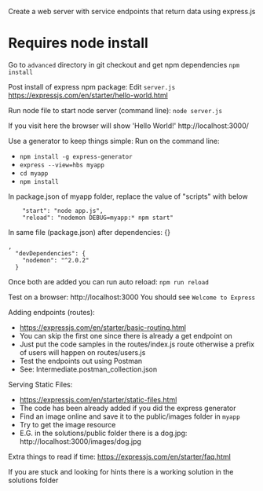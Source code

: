 Create a web server with service endpoints that return data using express.js

# Requires node install
Go to `advanced` directory in git checkout and get npm dependencies
`npm install`

Post install of express npm package:
Edit `server.js`
https://expressjs.com/en/starter/hello-world.html

Run node file to start node server (command line):
`node server.js`

If you visit here the browser will show 'Hello World!'
http://localhost:3000/

Use a generator to keep things simple:
Run on the command line: 
- `npm install -g express-generator`
- `express --view=hbs myapp`
- `cd myapp`
- `npm install`

In package.json of myapp folder, replace the value of "scripts" with below
```
    "start": "node app.js",
    "reload": "nodemon DEBUG=myapp:* npm start"
```
In same file (package.json) after dependencies: {}
```
,
  "devDependencies": {
    "nodemon": "^2.0.2"
  }
```

Once both are added you can run auto reload: `npm run reload`

Test on a browser: http://localhost:3000
You should see `Welcome to Express`

Adding endpoints (routes):
- https://expressjs.com/en/starter/basic-routing.html
- You can skip the first one since there is already a get endpoint on
- Just put the code samples in the routes/index.js route otherwise a prefix of users will happen on routes/users.js
- Test the endpoints out using Postman
- See: Intermediate.postman_collection.json

Serving Static Files:
- https://expressjs.com/en/starter/static-files.html
- The code has been already added if you did the express generator
- Find an image online and save it to the public/images folder in `myapp`
- Try to get the image resource
- E.G. in the solutions/public folder there is a dog.jpg: http://localhost:3000/images/dog.jpg

Extra things to read if time:
https://expressjs.com/en/starter/faq.html

If you are stuck and looking for hints there is a working solution in the solutions folder
